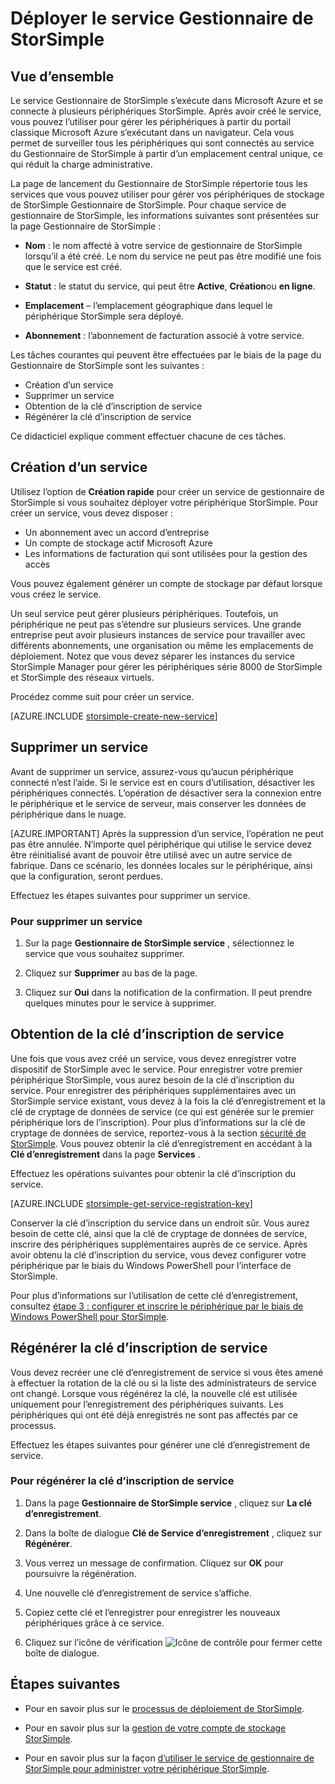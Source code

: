 <properties 
   pageTitle="Déployer le service Gestionnaire de StorSimple | Microsoft Azure"
   description="Explique comment créer et supprimer le service de gestionnaire de StorSimple dans le portail classique Azure et explique comment gérer la clé de l’enregistrement du service."
   services="storsimple"
   documentationCenter=""
   authors="SharS"
   manager="carmonm"
   editor="" />
<tags 
   ms.service="storsimple"
   ms.devlang="na"
   ms.topic="article"
   ms.tgt_pltfrm="na"
   ms.workload="na"
   ms.date="05/24/2016"
   ms.author="v-sharos" />

# <a name="deploy-the-storsimple-manager-service"></a>Déployer le service Gestionnaire de StorSimple

## <a name="overview"></a>Vue d’ensemble

Le service Gestionnaire de StorSimple s’exécute dans Microsoft Azure et se connecte à plusieurs périphériques StorSimple. Après avoir créé le service, vous pouvez l’utiliser pour gérer les périphériques à partir du portail classique Microsoft Azure s’exécutant dans un navigateur. Cela vous permet de surveiller tous les périphériques qui sont connectés au service du Gestionnaire de StorSimple à partir d’un emplacement central unique, ce qui réduit la charge administrative.

La page de lancement du Gestionnaire de StorSimple répertorie tous les services que vous pouvez utiliser pour gérer vos périphériques de stockage de StorSimple Gestionnaire de StorSimple. Pour chaque service de gestionnaire de StorSimple, les informations suivantes sont présentées sur la page Gestionnaire de StorSimple :

- **Nom** : le nom affecté à votre service de gestionnaire de StorSimple lorsqu’il a été créé. Le nom du service ne peut pas être modifié une fois que le service est créé.

- **Statut** : le statut du service, qui peut être **Active**, **Création**ou **en ligne**.

- **Emplacement** – l’emplacement géographique dans lequel le périphérique StorSimple sera déployé.

- **Abonnement** : l’abonnement de facturation associé à votre service.

Les tâches courantes qui peuvent être effectuées par le biais de la page du Gestionnaire de StorSimple sont les suivantes :

- Création d’un service
- Supprimer un service
- Obtention de la clé d’inscription de service
- Régénérer la clé d’inscription de service

Ce didacticiel explique comment effectuer chacune de ces tâches.

## <a name="create-a-service"></a>Création d’un service

Utilisez l’option de **Création rapide** pour créer un service de gestionnaire de StorSimple si vous souhaitez déployer votre périphérique StorSimple. Pour créer un service, vous devez disposer :

- Un abonnement avec un accord d’entreprise
- Un compte de stockage actif Microsoft Azure
- Les informations de facturation qui sont utilisées pour la gestion des accès

Vous pouvez également générer un compte de stockage par défaut lorsque vous créez le service.

Un seul service peut gérer plusieurs périphériques. Toutefois, un périphérique ne peut pas s’étendre sur plusieurs services. Une grande entreprise peut avoir plusieurs instances de service pour travailler avec différents abonnements, une organisation ou même les emplacements de déploiement. Notez que vous devez séparer les instances du service StorSimple Manager pour gérer les périphériques série 8000 de StorSimple et StorSimple des réseaux virtuels.

Procédez comme suit pour créer un service.

[AZURE.INCLUDE [storsimple-create-new-service](../../includes/storsimple-create-new-service.md)]

## <a name="delete-a-service"></a>Supprimer un service

Avant de supprimer un service, assurez-vous qu’aucun périphérique connecté n’est l’aide. Si le service est en cours d’utilisation, désactiver les périphériques connectés. L’opération de désactiver sera la connexion entre le périphérique et le service de serveur, mais conserver les données de périphérique dans le nuage. 

[AZURE.IMPORTANT] Après la suppression d’un service, l’opération ne peut pas être annulée. N’importe quel périphérique qui utilise le service devez être réinitialisé avant de pouvoir être utilisé avec un autre service de fabrique. Dans ce scénario, les données locales sur le périphérique, ainsi que la configuration, seront perdues.

Effectuez les étapes suivantes pour supprimer un service.

### <a name="to-delete-a-service"></a>Pour supprimer un service

1. Sur la page **Gestionnaire de StorSimple service** , sélectionnez le service que vous souhaitez supprimer.

1. Cliquez sur **Supprimer** au bas de la page.

1. Cliquez sur **Oui** dans la notification de la confirmation. Il peut prendre quelques minutes pour le service à supprimer.

## <a name="get-the-service-registration-key"></a>Obtention de la clé d’inscription de service

Une fois que vous avez créé un service, vous devez enregistrer votre dispositif de StorSimple avec le service. Pour enregistrer votre premier périphérique StorSimple, vous aurez besoin de la clé d’inscription du service. Pour enregistrer des périphériques supplémentaires avec un StorSimple service existant, vous devez à la fois la clé d’enregistrement et la clé de cryptage de données de service (ce qui est générée sur le premier périphérique lors de l’inscription). Pour plus d’informations sur la clé de cryptage de données de service, reportez-vous à la section [sécurité de StorSimple](storsimple-security.md). Vous pouvez obtenir la clé d’enregistrement en accédant à la **Clé d’enregistrement** dans la page **Services** .

Effectuez les opérations suivantes pour obtenir la clé d’inscription du service.

[AZURE.INCLUDE [storsimple-get-service-registration-key](../../includes/storsimple-get-service-registration-key.md)]

Conserver la clé d’inscription du service dans un endroit sûr. Vous aurez besoin de cette clé, ainsi que la clé de cryptage de données de service, inscrire des périphériques supplémentaires auprès de ce service. Après avoir obtenu la clé d’inscription du service, vous devez configurer votre périphérique par le biais du Windows PowerShell pour l’interface de StorSimple.

Pour plus d’informations sur l’utilisation de cette clé d’enregistrement, consultez [étape 3 : configurer et inscrire le périphérique par le biais de Windows PowerShell pour StorSimple](storsimple-deployment-walkthrough.md#step-2-configure-and-register-the-device-through-windows-powershell-for-storsimple).

## <a name="regenerate-the-service-registration-key"></a>Régénérer la clé d’inscription de service

Vous devez recréer une clé d’enregistrement de service si vous êtes amené à effectuer la rotation de la clé ou si la liste des administrateurs de service ont changé. Lorsque vous régénérez la clé, la nouvelle clé est utilisée uniquement pour l’enregistrement des périphériques suivants. Les périphériques qui ont été déjà enregistrés ne sont pas affectés par ce processus.

Effectuez les étapes suivantes pour générer une clé d’enregistrement de service.

### <a name="to-regenerate-the-service-registration-key"></a>Pour régénérer la clé d’inscription de service

1. Dans la page **Gestionnaire de StorSimple service** , cliquez sur **La clé d’enregistrement**.

1. Dans la boîte de dialogue **Clé de Service d’enregistrement** , cliquez sur **Régénérer**.

1. Vous verrez un message de confirmation. Cliquez sur **OK** pour poursuivre la régénération.

1. Une nouvelle clé d’enregistrement de service s’affiche.

1. Copiez cette clé et l’enregistrer pour enregistrer les nouveaux périphériques grâce à ce service.

1. Cliquez sur l’icône de vérification ![Icône de contrôle](./media/storsimple-manage-service/HCS_CheckIcon.png) pour fermer cette boîte de dialogue.


## <a name="next-steps"></a>Étapes suivantes

- Pour en savoir plus sur le [processus de déploiement de StorSimple](storsimple-deployment-walkthrough.md).

- Pour en savoir plus sur la [gestion de votre compte de stockage StorSimple](storsimple-manage-storage-accounts.md).

- Pour en savoir plus sur la façon [d’utiliser le service de gestionnaire de StorSimple pour administrer votre périphérique StorSimple](storsimple-manager-service-administration.md).

 
